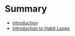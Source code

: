 # Summary

* [introduction](README.md)
* [Introduction to Habit Loops](introduction_to_habit_loops.md)


